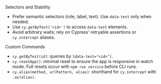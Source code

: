 Selectors and Stability

- Prefer semantic selectors (role, label, text). Use `data-test` only when needed.
- Use `cy.getByTest('<id>')` to access `data-test` elements.
- Avoid arbitrary waits; rely on Cypress' retryable assertions or `cy.intercept` aliases.

Custom Commands

- `cy.getByTest(id)`: queries by `[data-test="<id>"]`.
- `cy.resetApp()`: minimal reset to ensure the app is responsive in watch mode. Full resets occur with `npm run service` before CLI runs.
- `cy.alias(method, urlPattern, alias)`: shorthand for `cy.intercept` with `.as(alias)`.


